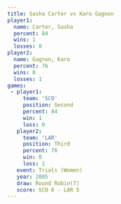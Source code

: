 ```yaml
---
title: Sasha Carter vs Karo Gagnon
player1:             
  name: Carter, Sasha
  percent: 84        
  wins: 1            
  losses: 0          
player2:             
  name: Gagnon, Karo 
  percent: 76        
  wins: 0            
  losses: 1          
games:
 - player1:          
     team: 'SCO'     
     position: Second
     percent: 84     
     win: 1          
     loss: 0         
   player2:         
     team: 'LAR'    
     position: Third
     percent: 76    
     win: 0         
     loss: 1        
   event: Trials (Women)
   year: 2005           
   draw: Round Robin(7) 
   score: SCO 6 - LAR 5 
---
```

